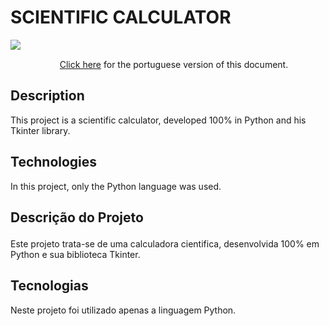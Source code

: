 # SCIENTIFIC CALCULATOR
<img align="center" src="https://images2.imgbox.com/1b/f7/kqGBS5gZ_o.png"/>

<p align="center"><img height='15' src='https://github.com/csmoore/country-flag-icons/blob/master/country-flags-4x3-png/br.png?raw=true'> <a href="#portuguese">Click here</a> for the portuguese version of this document.</P>

## Description
<p>This project is a scientific calculator, developed 100% in Python and his Tkinter library.</p>


## Technologies

In this project, only the Python language was used.

## <p id="portuguese">Descrição do Projeto</p>
<p>Este projeto trata-se de uma calculadora cientifica, desenvolvida 100% em Python e sua biblioteca Tkinter.</p>


## Tecnologias

Neste projeto foi utilizado apenas a linguagem Python.

 
